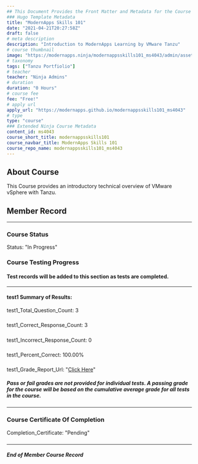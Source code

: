 ```yaml
---
## This Document Provides the Front Matter and Metadata for the Course Information page used in the modernapps.ninja homepage and the member profile page.
### Hugo Template Metadata
title: "ModernApps Skills 101"
date: "2021-04-21T20:27:58Z"
draft: false
# meta description
description: "Introduction to ModernApps Learning by VMware Tanzu"
# course thumbnail
image: "https://modernapps.ninja/modernappsskills101_ms4043/admin/assets/images/modernappsskills101_ms4043.jpg"
# taxonomy
tags: ["Tanzu Portfiolio"]
# teacher
teacher: "Ninja Admins"
# duration
duration: "0 Hours"
# course fee
fee: "Free!"
# apply url
apply_url: "https://modernapps.github.io/modernappsskills101_ms4043"
# type
type: "course"
### Extended Ninja Course Metadata
content_id: ms4043
course_short_title: modernappsskills101
course_navbar_title: ModernApps Skills 101
course_repo_name: modernappsskills101_ms4043
---  
```

  

## About Course

This Course provides an introductory technical overview of VMware vSphere with Tanzu.

## Member Record  
---  
  
  
### Course Status  

Status: "In Progress"  

### Course Testing Progress  
#### Test records will be added to this section as tests are completed.
  
---  
#### test1 Summary of Results:  
test1_Total_Question_Count: 3
#####  
test1_Correct_Response_Count: 3
#####  
test1_Incorrect_Response_Count: 0
#####  
test1_Percent_Correct: 100.00%
#####  
test1_Grade_Report_Url: "[Click Here](https://github.com/modernappsninjas/saiteja-1823/blob/main/static/userdata/courses/modernappsskills101_ms4043/grade_report.pr149.test1.md)"
##### Pass or fail grades are not provided for individual tests. A passing grade for the course will be based on the cumulative average grade for all tests in the course.  
  
---  
### Course Certificate Of Completion

Completion_Certificate: "Pending"  
#####
---
##### End of Member Course Record